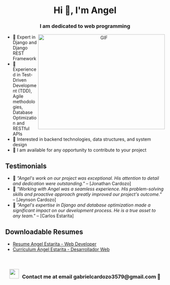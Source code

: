 <h1 align="center">Hi 👋, I'm Angel</h1>
<h3 align="center">I am dedicated to web programming</h3>

<a target="_blank" align="center">
  <img align="right" top="500" height="300" width="400" alt="GIF" src="https://media.giphy.com/media/SWoSkN6DxTszqIKEqv/giphy.gif">
</a>

- 🌱 Expert in Django and Django REST Framework
- 🧪 Experienced in Test-Driven Development (TDD), Agile methodologies, Database Optimization and RESTful APIs
- 🎯 Interested in backend technologies, data structures, and system design
- 🤝 I am available for any opportunity to contribute to your project

## Testimonials
- 💬 *"Angel's work on our project was exceptional. His attention to detail and dedication were outstanding."* – [Jonathan Cardozo]
- 💬 *"Working with Angel was a seamless experience. His problem-solving skills and proactive approach greatly improved our project's outcome."* – [Jeynson Cardozo]
- 💬 *"Angel's expertise in Django and database optimization made a significant impact on our development process. He is a true asset to any team."* – [Carlos Estarita]


## Downloadable Resumes
- [Resume Angel Estarita - Web Developer](https://github.com/xAd4/xAd4/blob/main/CV%20Angel%20Estarita%20-%20Web%20Developer.pdf)
- [Currículum  Ángel Estarita - Desarrollador Web](https://github.com/xAd4/xAd4/blob/main/CV%20Ángel%20Estarita%20-%20Desarrollador%20Web.pdf)

<br/>

<h3 align="center"><img src="https://media.giphy.com/media/iY8CRBdQXODJSCERIr/giphy.gif" width="30" height="30" style="margin-right: 10px;">Contact me at email gabrielcardozo3579@gmail.com 🤝</h3>
